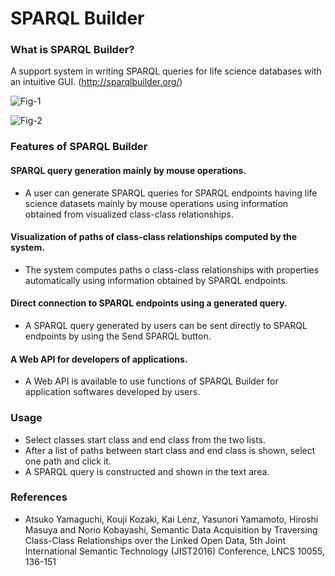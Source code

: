 # SPARQL Builder
### What is SPARQL Builder?

A support system in writing SPARQL queries for life science databases with an intuitive GUI. (http://sparqlbuilder.org/)

![Fig-1](https://raw.githubusercontent.com/dbcls/master/services/images/sparqlbuilder01_20180530.png)

![Fig-2](https://raw.githubusercontent.com/dbcls/master/services/images/sparqlbuilder02_20180530.png)  

### Features of SPARQL Builder

#### SPARQL query generation mainly by mouse operations.

* A user can generate SPARQL queries for SPARQL endpoints having life science datasets mainly by mouse operations using information obtained from visualized class-class relationships.

#### Visualization of paths of class-class relationships computed by the system.

* The system computes paths o class-class relationships with properties automatically using information obtained by SPARQL endpoints.

#### Direct connection to SPARQL endpoints using a generated query.

* A SPARQL query generated by users can be sent directly to SPARQL endpoints by using the Send SPARQL button.

#### A Web API for developers of applications.

* A Web API is available to use functions of SPARQL Builder for application softwares developed by users.

### Usage

* Select classes start class and end class from the two lists. 
* After a list of paths between start class and end class is shown, select one path and click it.
* A SPARQL query is constructed and shown in the text area.

### References

* Atsuko Yamaguchi, Kouji Kozaki, Kai Lenz, Yasunori Yamamoto, Hiroshi Masuya and Norio Kobayashi, Semantic Data Acquisition by Traversing Class-Class Relationships over the Linked Open Data, 5th Joint International Semantic Technology (JIST2016) Conference, LNCS 10055, 136-151